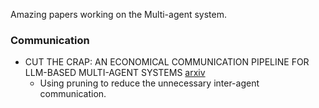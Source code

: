 Amazing papers working on the Multi-agent system.

### Communication
- CUT THE CRAP: AN ECONOMICAL COMMUNICATION PIPELINE FOR LLM-BASED MULTI-AGENT SYSTEMS [arxiv](https://arxiv.org/pdf/2410.02506)
  - Using pruning to reduce the unnecessary inter-agent communication.
